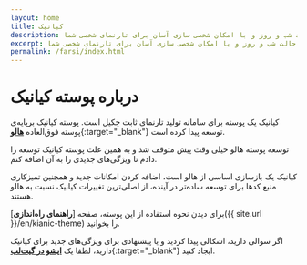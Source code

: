 ```yaml
---
layout: home
title: کیانیک
description: پوسته جکیل چندزبانه، با دو حالت شب و روز و با امکان شخصی سازی آسان برای تارنمای شخصی شما
excerpt: پوسته جکیل چندزبانه، با دو حالت شب و روز و با امکان شخصی سازی آسان برای تارنمای شخصی شما
permalink: /farsi/index.html
---
```


# درباره پوسته کیانیک
کیانیک یک پوسته برای سامانه تولید تارنمای ثابت جِکیل است.
پوسته کیانیک برپایه‌ی پوسته فوق‌العاده [**هالو**](https://taylantatli.github.io/Halve){:target="_blank"} توسعه پیدا کرده است.

توسعه پوسته هالو خیلی وقت پیش متوقف شد و به همین علت پوسته کیانیک توسعه را دادم تا ویژگی‌های جدیدی را به آن اضافه کنم.

کیانیک یک بازسازی اساسی از هالو است، اضافه کردن امکانات جدید و همچنین تمیزکاری منبع کد‌ها برای توسعه ساده‌تر در آینده، از اصلی‌ترین تغییرات کیانیک نسبت به هالو هستند.

برای دیدن نحوه استفاده از این پوسته، صفحه [**راهنمای راه‌اندازی**]({{ site.url }}/en/kianic-theme) را بخوانید.

اگر سوالی دارید، اشکالی پیدا کردید و یا پیشنهادی برای ویژگی‌های جدید برای کیانیک دارید، لطفا یک [**ایشو در گیت‌لب**](https://gitlab.com/Azadeh-Afzar/Web-Development/Kianic-Jekyll-Theme/issues/new){:target="_blank"} ایجاد کنید.
